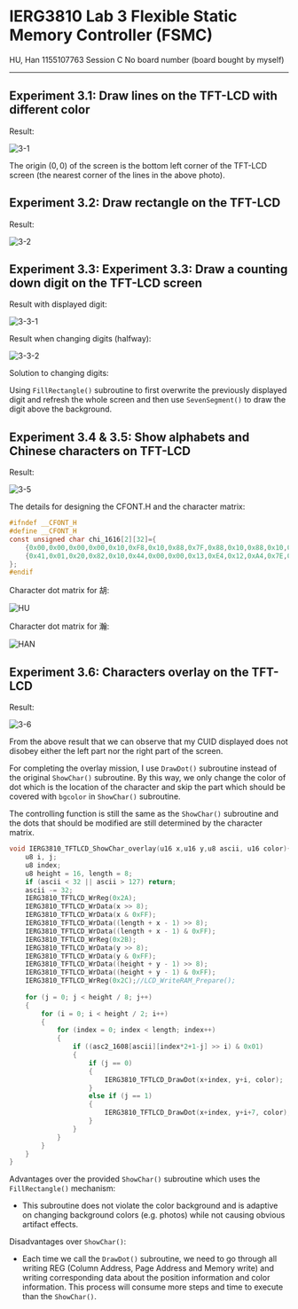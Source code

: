 # IERG3810 Lab 3 Flexible Static Memory Controller (FSMC)
HU, Han 1155107763 Session C No board number (board bought by myself) 

---

## Experiment 3.1: Draw lines on the TFT-LCD with different color

Result:

![3-1](E:\IERG3810\Embbed-system\lab-3\photos\3-1.jpg)

The origin $(0,0)$ of the screen is the bottom left corner of the TFT-LCD screen (the nearest corner of the lines in the above photo).

## Experiment 3.2: Draw rectangle on the TFT-LCD
Result:

![3-2](E:\IERG3810\Embbed-system\lab-3\photos\3-2.jpg)

## Experiment 3.3: Experiment 3.3: Draw a counting down digit on the TFT-LCD screen

Result with displayed digit:

![3-3-1](E:\IERG3810\Embbed-system\lab-3\photos\3-3-2.jpg)

Result when changing digits (halfway):

![3-3-2](E:\IERG3810\Embbed-system\lab-3\photos\3-3-1.jpg)

Solution to changing digits:

Using `FillRectangle()` subroutine to first overwrite the previously displayed digit and refresh the whole screen and then use `SevenSegment()` to draw the digit above the background.

## Experiment 3.4 & 3.5: Show alphabets and Chinese characters on TFT-LCD

Result:

![3-5](E:\IERG3810\Embbed-system\lab-3\photos\3-5.jpg)

The details for designing the CFONT.H and the character matrix:

```c
#ifndef __CFONT_H
#define __CFONT_H 	   
const unsigned char chi_1616[2][32]={
    {0x00,0x00,0x00,0x00,0x10,0xF8,0x10,0x88,0x7F,0x88,0x10,0x88,0x10,0xF8,0x00,0x00,0x00,0x08,0x00,0x10,0x3F,0xE0,0x24,0x80,0x24,0x80,0x24,0x90,0x3F,0xF8,0x00,0x00}, // HU
    {0x41,0x01,0x20,0x82,0x10,0x44,0x00,0x00,0x13,0xE4,0x12,0xA4,0x7E,0xBF,0x12,0xA4,0x13,0xE4,0x08,0x00,0x0A,0x08,0x24,0x92,0x47,0xFF,0x25,0x08,0x14,0x92,0x0F,0xFF} //HAN
};
#endif

```

Character dot matrix for 胡:

![HU](E:\IERG3810\Embbed-system\lab-3\photos\3-5-1.jpg)

Character dot matrix for 瀚:

![HAN](E:\IERG3810\Embbed-system\lab-3\photos\3-5-2.jpg)

## Experiment 3.6: Characters overlay on the TFT-LCD

Result:

![3-6](E:\IERG3810\Embbed-system\lab-3\photos\3-6.jpg)

From the above result that we can observe that my CUID displayed does not disobey either the left part nor the right part of the screen. 

For completing the overlay mission, I use `DrawDot()` subroutine instead of the original `ShowChar()` subroutine. By this way, we only change the color of dot which is the location of the character and skip the part which should be covered with `bgcolor` in `ShowChar()` subroutine.

The controlling function is still the same as the `ShowChar()` subroutine and the dots that should be modified are still determined by the character matrix.

```c
void IERG3810_TFTLCD_ShowChar_overlay(u16 x,u16 y,u8 ascii, u16 color){
	u8 i, j;
	u8 index;
	u8 height = 16, length = 8;
	if (ascii < 32 || ascii > 127) return;
	ascii -= 32;
	IERG3810_TFTLCD_WrReg(0x2A);
	IERG3810_TFTLCD_WrData(x >> 8);
	IERG3810_TFTLCD_WrData(x & 0xFF);
	IERG3810_TFTLCD_WrData((length + x - 1) >> 8);
	IERG3810_TFTLCD_WrData((length + x - 1) & 0xFF);
	IERG3810_TFTLCD_WrReg(0x2B);
	IERG3810_TFTLCD_WrData(y >> 8);
	IERG3810_TFTLCD_WrData(y & 0xFF);
	IERG3810_TFTLCD_WrData((height + y - 1) >> 8);
	IERG3810_TFTLCD_WrData((height + y - 1) & 0xFF);
	IERG3810_TFTLCD_WrReg(0x2C);//LCD_WriteRAM_Prepare();
	
	for (j = 0; j < height / 8; j++)
	{
		for (i = 0; i < height / 2; i++)
		{
			for (index = 0; index < length; index++)
			{
				if ((asc2_1608[ascii][index*2+1-j] >> i) & 0x01)
				{
					if (j == 0)
					{
						IERG3810_TFTLCD_DrawDot(x+index, y+i, color);
					}
					else if (j == 1)
					{
						IERG3810_TFTLCD_DrawDot(x+index, y+i+7, color);
					}
				}
			}
		}
	}
}
```

Advantages over the provided `ShowChar()` subroutine which uses the `FillRectangle()` mechanism:

* This subroutine does not violate the color background and is adaptive on changing background colors (e.g. photos) while not causing obvious artifact effects.

Disadvantages over `ShowChar()`:

* Each time we call the `DrawDot()` subroutine, we need to go through all writing REG (Column Address, Page Address and Memory write)  and writing corresponding data about the position information and color information. This process will consume more steps and time to execute than the `ShowChar()`. 